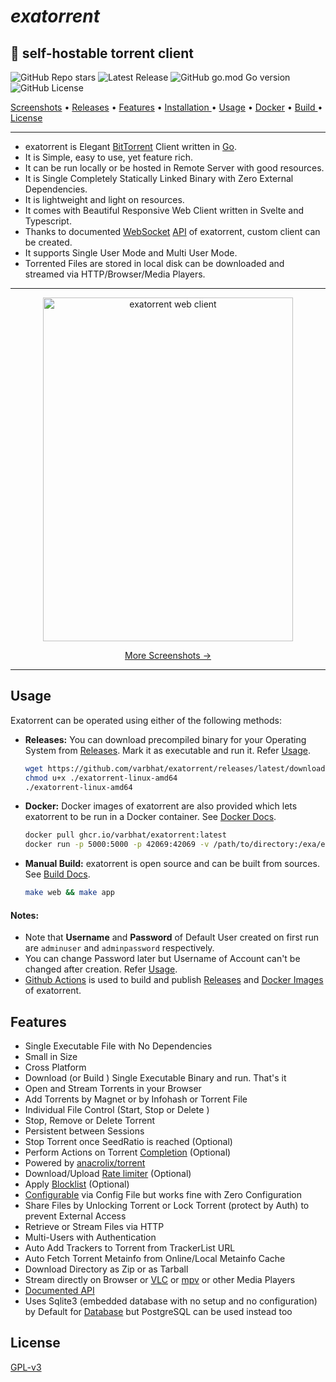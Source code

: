 # *exatorrent*
## 🧲 self-hostable torrent client

![GitHub Repo stars](https://img.shields.io/github/stars/varbhat/exatorrent)
![Latest Release](https://img.shields.io/github/release/varbhat/exatorrent)
![GitHub go.mod Go version](https://img.shields.io/github/go-mod/go-version/varbhat/exatorrent)
![GitHub License](https://img.shields.io/github/license/varbhat/exatorrent?logoColor=violet)


<p><a href="docs/screenshots.md">Screenshots</a> &bull; <a href="https://github.com/varbhat/exatorrent/releases/latest">Releases</a> &bull; <a href="#features">Features</a> &bull; <a href="#installation"> Installation </a> &bull; <a href="docs/usage.md"> Usage</a> &bull; <a href="docs/docker.md">Docker</a> &bull; <a href="docs/build.md"> Build </a> &bull; <a href="LICENSE">License</a></p>
<hr>

* exatorrent is Elegant [BitTorrent](https://www.bittorrent.org/) Client written in [Go](https://go.dev/).
* It is Simple, easy to use, yet feature rich.
* It can be run locally or be hosted in Remote Server with good resources.
* It is Single Completely Statically Linked Binary with Zero External Dependencies.
* It is lightweight and light on resources.
* It comes with Beautiful Responsive Web Client written in Svelte and Typescript.
* Thanks to documented [WebSocket](https://datatracker.ietf.org/doc/html/rfc6455) [API](docs/API.md) of exatorrent, custom client can be created.
* It supports Single User Mode and Multi User Mode.
* Torrented Files are stored in local disk can be downloaded and streamed via HTTP/Browser/Media Players.

<hr>
<p align="center">
<img src="https://raw.githubusercontent.com/varbhat/exatorrent/assets/main.png" alt="exatorrent web client" width=400 height=550 />
  <p align="center"><a href="docs/screenshots.md">More Screenshots →</a></p>
</p>
<hr>

## Usage
Exatorrent can be operated using either of the following methods:
* **Releases:** You can download precompiled binary for your Operating System from [Releases](https://github.com/varbhat/exatorrent/releases/latest). Mark it as executable and run it. Refer [Usage](docs/usage.md).
  ```bash
  wget https://github.com/varbhat/exatorrent/releases/latest/download/exatorrent-linux-amd64
  chmod u+x ./exatorrent-linux-amd64
  ./exatorrent-linux-amd64
  ```
 * **Docker:** Docker images of exatorrent are also provided which lets exatorrent to be run in a Docker container. See [Docker Docs](docs/docker.md).
   ```bash
   docker pull ghcr.io/varbhat/exatorrent:latest
   docker run -p 5000:5000 -p 42069:42069 -v /path/to/directory:/exa/exadir ghcr.io/varbhat/exatorrent:latest
   ```
 * **Manual Build:** exatorrent is open source and can be built from sources. See [Build Docs](docs/build.md).
   ```bash
   make web && make app
   ```

#### Notes:
* Note that **Username** and **Password** of Default User created on first run are `adminuser` and `adminpassword` respectively.
* You can change Password later but Username of Account can't be changed after creation. Refer [Usage](docs/usage.md#-admin).
* [Github Actions](https://github.com/features/actions) is used to build and publish [Releases](https://github.com/varbhat/exatorrent/releases/latest) and [Docker Images](https://ghcr.io/varbhat/exatorrent) of exatorrent.


## Features
* Single Executable File with No Dependencies
* Small in Size
* Cross Platform
* Download (or Build ) Single Executable Binary and run. That's it
* Open and Stream Torrents in your Browser
* Add Torrents by Magnet or by Infohash or Torrent File
* Individual File Control (Start, Stop or Delete )
* Stop, Remove or Delete Torrent
* Persistent between Sessions
* Stop Torrent once SeedRatio is reached (Optional)
* Perform Actions on Torrent [Completion](docs/config.md#actions-on-torrent-completion) (Optional)
* Powered by [anacrolix/torrent](https://github.com/anacrolix/torrent)
* Download/Upload [Rate limiter](docs/usage.md#rate-limiter) (Optional)
* Apply [Blocklist](docs/usage.md#blocklist) (Optional)
* [Configurable](docs/config.md) via Config File but works fine with Zero Configuration
* Share Files by Unlocking Torrent or Lock Torrent (protect by Auth)  to prevent External Access
* Retrieve or Stream Files via HTTP
* Multi-Users with Authentication
* Auto Add Trackers to Torrent from TrackerList URL
* Auto Fetch Torrent Metainfo from Online/Local Metainfo Cache
* Download Directory as Zip or as Tarball
* Stream directly on Browser or [VLC](https://www.videolan.org/vlc/) or [mpv](https://mpv.io/) or other Media Players
* [Documented API](docs/API.md)
* Uses Sqlite3 (embedded database with no setup and no configuration) by Default for [Database](docs/database.md) but PostgreSQL can be used instead too

## License
[GPL-v3](LICENSE)
